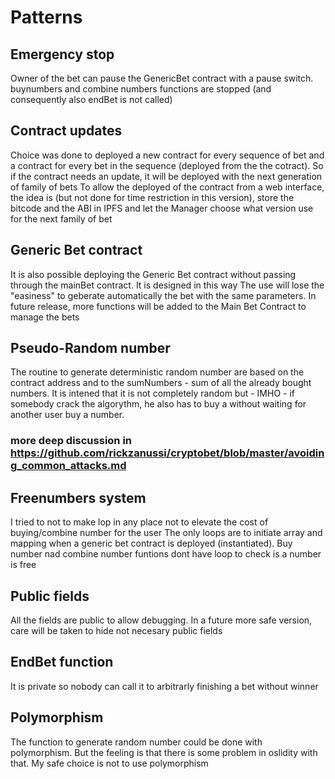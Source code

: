 # Patterns

## Emergency stop

Owner of the bet can pause the GenericBet contract with a pause switch. buynumbers and combine numbers functions are stopped (and consequently also endBet is not called)


## Contract updates

Choice was done to deployed a new contract for every sequence of bet and a contract for every bet in the sequence (deployed from the the cotract). 
So if the contract needs an update, it will be deployed with the next generation of family of bets
To allow the deployed of the contract from a web interface, the idea is (but not done for time restriction
 in this version), store the bitcode and the ABI in IPFS and let the Manager choose what version use for the next family of bet

## Generic Bet contract

It is also possible deploying the Generic Bet contract without passing through the mainBet contract. It is designed in this way
The use will lose the "easiness" to geberate automatically the bet with the same parameters.
In future release, more functions will be added to the Main Bet Contract to manage the bets

## Pseudo-Random number

The routine to generate deterministic random number are based on the contract address and to the sumNumbers - sum of all the already bought numbers. It is intened that it is not completely random but - IMHO - if somebody crack the algorythm, he also  has to buy a without waiting for another user buy a number. 
### more deep discussion in https://github.com/rickzanussi/cryptobet/blob/master/avoiding_common_attacks.md  ###

## Freenumbers system

I tried to not to make lop in any place not to elevate the cost of buying/combine number for the user
The only loops are to initiate array and mapping when a generic bet contract is deployed (instantiated).
Buy number nad combine number funtions dont have loop to check is a number is free

## Public fields

All the fields are public to allow debugging. In a future more safe version, care will be taken to hide not necesary public fields

## EndBet function

It is private so nobody can call it to arbitrarly finishing a bet without winner

## Polymorphism

The function to generate random number could be done with polymorphism. But the feeling is that there is some problem in oslidity with that. My safe choice is not to use polymorphism

